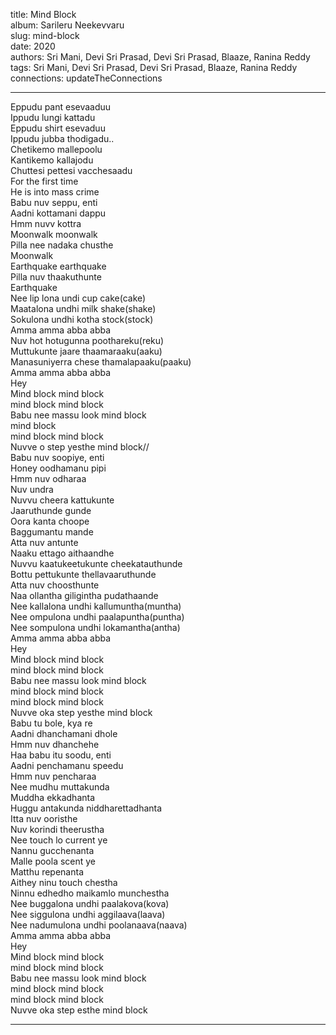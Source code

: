 title: Mind Block  
album: Sarileru Neekevvaru  
slug: mind-block  
date: 2020  
authors: Sri Mani,  Devi Sri Prasad, Devi Sri Prasad, Blaaze, Ranina Reddy  
tags: Sri Mani,  Devi Sri Prasad, Devi Sri Prasad, Blaaze, Ranina Reddy  
connections: updateTheConnections  

------------

Eppudu pant esevaaduu  
Ippudu lungi kattadu  
Eppudu shirt esevaduu  
Ippudu jubba thodigadu..  
Chetikemo mallepoolu  
Kantikemo kallajodu  
Chuttesi pettesi vacchesaadu  
For the first time  
He is into mass crime  
Babu nuv seppu, enti  
Aadni kottamani dappu  
Hmm nuvv kottra  
Moonwalk moonwalk  
Pilla nee nadaka chusthe  
Moonwalk  
Earthquake earthquake  
Pilla nuv thaakuthunte  
Earthquake  
Nee lip lona undi cup cake(cake)  
Maatalona undhi milk shake(shake)  
Sokulona undhi kotha stock(stock)  
Amma amma abba abba  
Nuv hot hotugunna poothareku(reku)  
Muttukunte jaare thaamaraaku(aaku)  
Manasuniyerra chese thamalapaaku(paaku)  
Amma amma abba abba  
Hey  
Mind block mind block  
mind block mind block  
Babu nee massu look mind block  
mind block  
mind block mind block  
Nuvve o step yesthe mind block//  
Babu nuv soopiye, enti  
Honey oodhamanu pipi  
Hmm nuv odharaa  
Nuv undra  
Nuvvu cheera kattukunte  
Jaaruthunde gunde  
Oora kanta choope  
Baggumantu mande  
Atta nuv antunte  
Naaku ettago aithaandhe  
Nuvvu kaatukeetukunte cheekatauthunde  
Bottu pettukunte thellavaaruthunde  
Atta nuv choosthunte  
Naa ollantha giligintha pudathaande  
Nee kallalona undhi kallumuntha(muntha)  
Nee ompulona undhi paalapuntha(puntha)  
Nee sompulona undhi lokamantha(antha)  
Amma amma abba abba  
Hey  
Mind block mind block  
mind block mind block  
Babu nee massu look mind block  
mind block mind block  
mind block mind block  
Nuvve oka step yesthe mind block  
Babu tu bole, kya re  
Aadni dhanchamani dhole  
Hmm nuv dhanchehe  
Haa babu itu soodu, enti  
Aadni penchamanu speedu  
Hmm nuv pencharaa  
Nee mudhu muttakunda  
Muddha ekkadhanta  
Huggu antakunda niddharettadhanta  
Itta nuv ooristhe  
Nuv korindi theerustha  
Nee touch lo current ye  
Nannu gucchenanta  
Malle poola scent ye  
Matthu repenanta  
Aithey ninu touch chestha  
Ninnu edhedho maikamlo munchestha  
Nee buggalona undhi paalakova(kova)  
Nee siggulona undhi aggilaava(laava)  
Nee nadumulona undhi poolanaava(naava)  
Amma amma abba abba  
Hey  
Mind block mind block  
mind block mind block  
Babu nee massu look mind block  
mind block mind block  
mind block mind block  
Nuvve oka step esthe mind block  


------------

